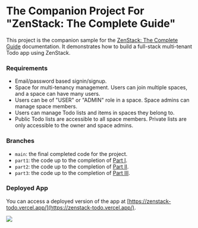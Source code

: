 # The Companion Project For "ZenStack: The Complete Guide"

This project is the companion sample for the [ZenStack: The Complete Guide](the-complete-guide) documentation. It demonstrates how to build a full-stack multi-tenant Todo app using ZenStack.

### Requirements

-   Email/password based signin/signup.
-   Space for multi-tenancy management. Users can join multiple spaces, and a space can have many users.
-   Users can be of "USER" or "ADMIN" role in a space. Space admins can manage space members.
-   Users can manage Todo lists and items in spaces they belong to.
-   Public Todo lists are accessible to all space members. Private lists are only accessible to the owner and space admins.

### Branches

-   `main`: the final completed code for the project.
-   `part1`: the code up to the completion of [Part I](/docs/the-complete-guide/part1/).
-   `part2`: the code up to the completion of [Part II](/docs/the-complete-guide/part2/).
-   `part3`: the code up to the completion of [Part III](/docs/the-complete-guide/part3/).

### Deployed App

You can access a deployed version of the app at [https://zenstack-todo.vercel.app/](https://zenstack-todo.vercel.app/).

<a href="https://zenstack-todo.vercel.app/" target="_blank">
<picture>
<img src="https://github.com/zenstackhq/the-complete-guide-sample/assets/104139426/1af19d92-b402-4930-a4ee-50aabfd9a736">
</picture>
</a>
